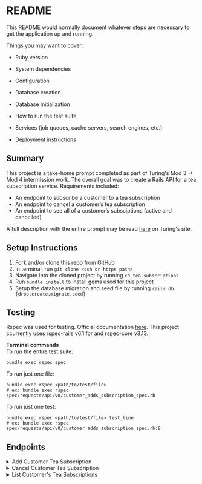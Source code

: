 # README

This README would normally document whatever steps are necessary to get the
application up and running.

Things you may want to cover:

* Ruby version

* System dependencies

* Configuration

* Database creation

* Database initialization

* How to run the test suite

* Services (job queues, cache servers, search engines, etc.)

* Deployment instructions
## Summary
This project is a take-home prompt completed as part of Turing's Mod 3 $\rightarrow$ Mod 4 intermission work. The overall goal was to create a Rails API for a tea subscription service. Requirements included:
- An endpoint to subscribe a customer to a tea subscription
- An endpoint to cancel a customer’s tea subscription
- An endpoint to see all of a customer’s subsciptions (active and cancelled)

A full description with the entire prompt may be read [here](https://mod4.turing.edu/projects/take_home/take_home_be) on Turing's site.

## Setup Instructions

1. Fork and/or clone this repo from GitHub
2. In terminal, run `git clone <ssh or https path>`
3. Navigate into the cloned project by running `cd tea-subscriptions`
4. Run `bundle install` to install gems used for this project
5. Setup the database migration and seed file by running `rails db:{drop,create,migrate,seed}`

## Testing

Rspec was used for testing. Official documentation [here](https://rspec.info/documentation/). This project ccurrently uses rspec-rails v6.1 for and rspec-core v3.13.

**Terminal commands**<br>
To run the entire test suite:
```shell
bundle exec rspec spec
```

To run just one file:
```shell
bundle exec rspec <path/to/test/file>
# ex: bundle exec rspec spec/requests/api/v0/customer_adds_subscription_spec.rb
```

To run just one test:
```shell
bundle exec rspec <path/to/test/file>:test_line
# ex: bundle exec rspec spec/requests/api/v0/customer_adds_subscription_spec.rb:8
```


## Endpoints
<details>
<summary>Add Customer Tea Subscription</summary>

Request
```http
POST /api/v0/customers/1/subscriptions
```

Body
```JSON
{
  "teas": [1, 2],
  "title": "Tea for Two",
  "price": 15,
  "frequency": "weekly",
  "status": "active"
}
```

Response
```JSON
{
  "data": {
    "id": "1",
    "type": "subscription",
    "attributes": {
      "title": "Tea for Two",
      "price": 15.0,
      "status": "active",
      "frequency": "weekly"
    },
    "relationships": {
      "teas": {
        "data": [
          {
            "id": "1",
            "type": "tea"
          },
          {
            "id": "2",
            "type": "tea"
          }
        ]
      }
    }
  }
}
```

</details>

<details>
<summary>Cancel Customer Tea Subscription</summary>

Request
```http
PATCH /api/v0/customers/1/subscriptions/2
```

Body
```JSON
{
  "status": "cancelled"
}
```

Response
```JSON
{
  "data": {
    "id": "2",
    "type": "subscription",
    "attributes": {
      "title": "Tea for Two",
      "price": 15.0,
      "status": "cancelled",
      "frequency": "weekly"
    },
    "relationships": {
      "teas": {
        "data": [
          {
            "id": "1",
            "type": "tea"
          },
          {
            "id": "2",
            "type": "tea"
          }
        ]
      }
    }
  }
}
```
</details>

<details>
<summary>List Customer's Tea Subscriptions</summary>

Request
```http
GET /api/v0/customers/1/subscriptions
```

Response
```JSON
{
  "data": [
    {
      "id": "1",
      "type": "subscription",
      "attributes": {
        "title": "Tea for Two",
        "price": 15.0,
        "status": "active",
        "frequency": "weekly"
      },
      "relationships": {
        "teas": {
          "data": [
            {
              "id": "1",
              "type": "tea"
            },
            {
              "id": "2",
              "type": "tea"
            }
          ]
        }
      }
    },
    {
      "id": "2",
      "type": "subscription",
      "attributes": {
        "title": "Par-tea!",
        "price": 10.0,
        "status": "cancelled",
        "frequency": "monthly"
      },
      "relationships": {
        "teas": {
          "data": [
            {
              "id": "3",
              "type": "tea"
            }
          ]
        }
      }
    }
  ]
}
```
</details>

